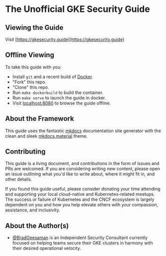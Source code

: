 # The Unofficial GKE Security Guide

## Viewing the Guide

Visit [https://gkesecurity.guide](https://gkesecurity.guide)

## Offline Viewing

To take this guide with you:

* Install `git` and a recent build of [Docker](https://www.docker.com/products/docker-desktop).
* "Fork" this repo.
* "Clone" this repo.
* Run `make dockerbuild` to build the container.
* Run `make serve` to launch the guide in docker.
* Visit [localhost:8080](http://localhost:8080) to browse the guide offline.

## About the Framework

This guide uses the fantastic [mkdocs](https://www.mkdocs.org/) documentation site generator with the clean and sleek [mkdocs material](https://github.com/squidfunk/mkdocs-material) theme.

## Contributing

This guide is a living document, and contributions in the form of issues and PRs are welcomed.  If you are considering writing new content, please open an issue outlining what you'd like to write about, where it might fit in, and other details.

If you found this guide useful, please consider donating your time attending and supporting your local cloud-native and Kubernetes-related meetups.  The success or failure of Kubernetes and the CNCF ecosystem is largely dependent on you and how you help elevate others with your compassion, assistance, and inclusivity.

## About the Author(s)

* [@BradGeesaman](https://twitter.com/bradgeesaman) is an Independent Security Consultant currently focused on helping teams secure their GKE clusters in harmony with their desired operational velocity.

